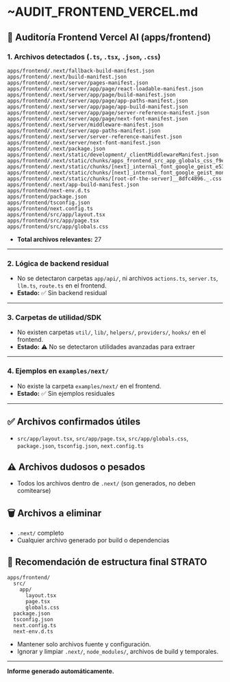 # ~AUDIT_FRONTEND_VERCEL.md

## 🧠 Auditoría Frontend Vercel AI (apps/frontend)

### 1. Archivos detectados (`.ts`, `.tsx`, `.json`, `.css`)

```
apps/frontend/.next/fallback-build-manifest.json
apps/frontend/.next/build-manifest.json
apps/frontend/.next/server/pages-manifest.json
apps/frontend/.next/server/app/page/react-loadable-manifest.json
apps/frontend/.next/server/app/page/build-manifest.json
apps/frontend/.next/server/app/page/app-paths-manifest.json
apps/frontend/.next/server/app/page/app-build-manifest.json
apps/frontend/.next/server/app/page/server-reference-manifest.json
apps/frontend/.next/server/app/page/next-font-manifest.json
apps/frontend/.next/server/middleware-manifest.json
apps/frontend/.next/server/app-paths-manifest.json
apps/frontend/.next/server/server-reference-manifest.json
apps/frontend/.next/server/next-font-manifest.json
apps/frontend/.next/package.json
apps/frontend/.next/static/development/_clientMiddlewareManifest.json
apps/frontend/.next/static/chunks/apps_frontend_src_app_globals_css_f9ee138c._.single.css
apps/frontend/.next/static/chunks/[next]_internal_font_google_geist_e531dabc_module_css_f9ee138c._.single.css
apps/frontend/.next/static/chunks/[next]_internal_font_google_geist_mono_68a01160_module_css_f9ee138c._.single.css
apps/frontend/.next/static/chunks/[root-of-the-server]__8dfc4896._.css
apps/frontend/.next/app-build-manifest.json
apps/frontend/next-env.d.ts
apps/frontend/package.json
apps/frontend/tsconfig.json
apps/frontend/next.config.ts
apps/frontend/src/app/layout.tsx
apps/frontend/src/app/page.tsx
apps/frontend/src/app/globals.css
```

- **Total archivos relevantes:** 27

---

### 2. Lógica de backend residual
- No se detectaron carpetas `app/api/`, ni archivos `actions.ts`, `server.ts`, `llm.ts`, `route.ts` en el frontend.
- **Estado:** ✅ Sin backend residual

---

### 3. Carpetas de utilidad/SDK
- No existen carpetas `util/`, `lib/`, `helpers/`, `providers/`, `hooks/` en el frontend.
- **Estado:** ⚠️ No se detectaron utilidades avanzadas para extraer

---

### 4. Ejemplos en `examples/next/`
- No existe la carpeta `examples/next/` en el frontend.
- **Estado:** ✅ Sin ejemplos residuales

---

## ✅ Archivos confirmados útiles
- `src/app/layout.tsx`, `src/app/page.tsx`, `src/app/globals.css`, `package.json`, `tsconfig.json`, `next.config.ts`

## ⚠️ Archivos dudosos o pesados
- Todos los archivos dentro de `.next/` (son generados, no deben comitearse)

## 🗑️ Archivos a eliminar
- `.next/` completo
- Cualquier archivo generado por build o dependencias

## 🧱 Recomendación de estructura final STRATO

```
apps/frontend/
  src/
    app/
      layout.tsx
      page.tsx
      globals.css
  package.json
  tsconfig.json
  next.config.ts
  next-env.d.ts
```

- Mantener solo archivos fuente y configuración.
- Ignorar y limpiar `.next/`, `node_modules/`, archivos de build y temporales.

---

**Informe generado automáticamente.** 
